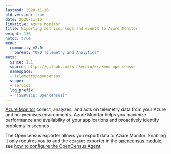 ```yaml
---
lastmod: 2020-11-16
old_version: true
date: 2020-11-16
linktitle: Azure Monitor
title: Exporting metrics, logs and events to Azure Monitor
weight: 130
notoc: true
menu:
  community_v2.0:
    parent: "080 Telemetry and Analytics"
meta:
  since: 1.1
  source: https://github.com/krakendio/krakend-opencensus
  namespace:
  - telemetry/opencensus
  scope:
  - service
  log_prefix:
  - "[SERVICE: Opencensus]"
---
```


[Azure Monitor](https://azure.microsoft.com/en-us/services/monitor/) collect, analyzes, and acts on telemetry data from your Azure and on-premises environments. Azure Monitor helps you maximize performance and availability of your applications and proactively identify problems in seconds.

The Opencensus exporter allows you export data to Azure Monitor. Enabling it only requires you to add the `ocagent` exporter in the [opencensus module](/docs/v2.0/telemetry/opencensus/), see [how to configure the OpenCensus Agent](/docs/v2.0/telemetry/ocagent/).
